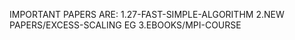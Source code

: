 IMPORTANT PAPERS ARE:
1.27-FAST-SIMPLE-ALGORITHM
2.NEW PAPERS/EXCESS-SCALING EG
3.EBOOKS/MPI-COURSE
